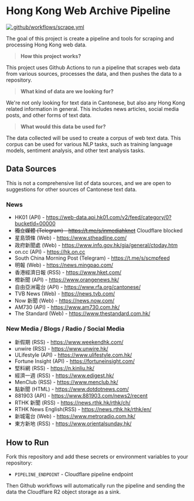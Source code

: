 # Hong Kong Web Archive Pipeline

[![.github/workflows/scrape.yml](https://github.com/hon9kon9ize/yue-corpus-pipeline/actions/workflows/scrape.yml/badge.svg)](https://github.com/hon9kon9ize/yue-corpus-pipeline/actions/workflows/scrape.yml)

The goal of this project is create a pipeline and tools for scraping and processing Hong Kong web data.

> **How this project works?**

This project uses Github Actions to run a pipeline that scrapes web data from various sources, processes the data, and then pushes the data to a repository.

> **What kind of data are we looking for?**

We're not only looking for text data in Cantonese, but also any Hong Kong related information in general. This includes news articles, social media posts, and other forms of text data.

> **What would this data be used for?**

The data collected will be used to create a corpus of web text data. This corpus can be used for various NLP tasks, such as training language models, sentiment analysis, and other text analysis tasks.

## Data Sources

This is not a comprehensive list of data sources, and we are open to suggestions for other sources of Cantonese text data.

### News

- HK01 (API) - https://web-data.api.hk01.com/v2/feed/category/0?bucketId=00000
- ~~獨立媒體 (Telegram) - https://t.me/s/inmediahknet~~ Cloudflare blocked
- 星島頭條 (Web) - https://www.stheadline.com/
- 政府新聞處 (Web) - https://www.info.gov.hk/gia/general/ctoday.htm
- on.cc (API) - https://hk.on.cc
- South China Morning Post (Telegram) - https://t.me/s/scmpfeed
- 明報 (Web) - https://news.mingpao.com/
- 香港經濟日報 (RSS) - https://www.hket.com/
- 橙新聞 (API) - https://www.orangenews.hk/
- 自由亞洲電台 (API) - https://www.rfa.org/cantonese/
- TVB News (Web) - https://news.tvb.com/
- Now 新聞 (Web) - https://news.now.com/
- AM730 (API) - https://www.am730.com.hk/
- The Standard (Web) - https://www.thestandard.com.hk/

### New Media / Blogs / Radio / Social Media

- 新假期 (RSS) - https://www.weekendhk.com/
- unwire (RSS) - https://www.unwire.hk/
- ULifestyle (API) - https://www.ulifestyle.com.hk/
- Fortune Insight (API) - https://fortuneinsight.com/
- 堅料網 (RSS) - https://n.kinliu.hk/
- 經濟一週 (RSS) - https://www.edigest.hk/
- MenClub (RSS) - https://www.menclub.hk/
- 點新聞 (HTML) - https://www.dotdotnews.com/
- 881903 (API) - https://www.881903.com/news2/recent
- RTHK 新聞 (RSS) - https://news.rthk.hk/rthk/ch/
- RTHK News English(RSS) - https://news.rthk.hk/rthk/en/
- 新城電台 (Web) - https://www.metroradio.com.hk/
- 東方新地 (RSS) - https://www.orientalsunday.hk/

## How to Run

Fork this repository and add these secrets or environment variables to your repository:

- `PIPELINE_ENDPOINT` - Cloudflare pipeline endpoint

Then Github workflows will automatically run the pipeline and sending the data the Cloudflare R2 object storage as a sink.

